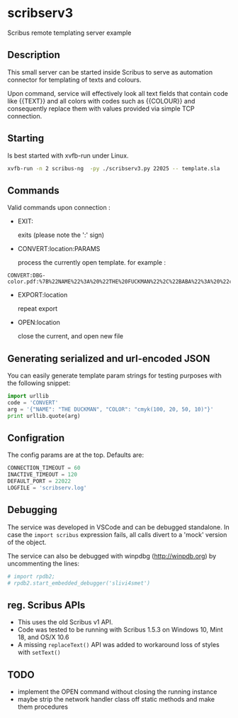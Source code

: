 # scribserv3

Scribus remote templating server example

## Description

This small server can be started inside Scribus to serve as automation connector for templating of texts and colours.

Upon command, service will effectively look all text fields that contain code like {{TEXT}} and all colors with codes such as {{COLOUR}} and consequently replace them with values provided via simple TCP connection.

## Starting

Is best started with xvfb-run under Linux. 

```bash
xvfb-run -n 2 scribus-ng  -py ./scribserv3.py 22025 -- template.sla
```

## Commands

Valid commands upon connection :

* EXIT:

  exits (please note the ':' sign)

* CONVERT:location:PARAMS

  process the currently open template. for example :

```raw
CONVERT:DBG-color.pdf:%7B%22NAME%22%3A%20%22THE%20FUCKMAN%22%2C%22BABA%22%3A%20%22cmyk%28100%2C%2020%2C%2050%2C%2010%29%22%7D
```

* EXPORT:location

  repeat export
  
* OPEN:location

  close the current, and open new file

## Generating serialized and url-encoded JSON 

You can easily generate template param strings for testing purposes with the following snippet:

```python
import urllib
code = 'CONVERT'
arg = '{"NAME": "THE DUCKMAN", "COLOR": "cmyk(100, 20, 50, 10)"}'
print urllib.quote(arg)
```

## Configration

The config params are at the top. Defaults are:

```python
CONNECTION_TIMEOUT = 60
INACTIVE_TIMEOUT = 120
DEFAULT_PORT = 22022
LOGFILE = 'scribserv.log'
```

## Debugging

The service was developed in VSCode and can be debugged standalone. In case the ```import scribus``` expression fails, all calls divert to a 'mock' version of the object.

The service can also be debugged with winpdbg (<http://winpdb.org>) by uncommenting the lines:

```python
# import rpdb2;
# rpdb2.start_embedded_debugger('slivi4smet')
```

## reg. Scribus APIs

* This uses the old Scribus v1 API.
* Code was tested to be running with Scribus 1.5.3 on Windows 10, Mint 18, and OS/X 10.6
* A missing ```replaceText()``` API was added to workaround loss of styles with ```setText()```

## TODO

* implement the OPEN command without closing the running instance
* maybe strip the network handler class off static methods and make them procedures

